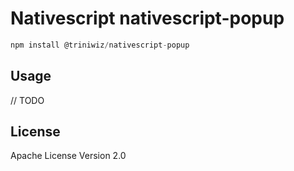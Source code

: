 # Nativescript nativescript-popup

```javascript
npm install @triniwiz/nativescript-popup
```

## Usage

// TODO

## License

Apache License Version 2.0
